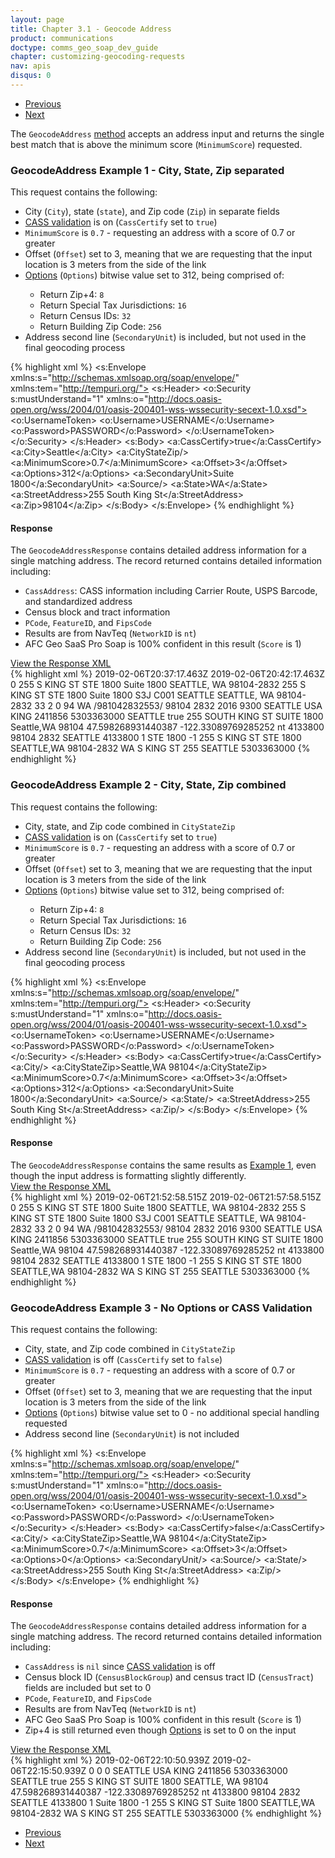 ```yaml
---
layout: page
title: Chapter 3.1 - Geocode Address
product: communications
doctype: comms_geo_soap_dev_guide
chapter: customizing-geocoding-requests
nav: apis
disqus: 0
---
```


<ul class="pager">
  <li class="previous"><a href="/communications/dev-guide_geo_soap/customizing-geocoding-requests"><i class="glyphicon glyphicon-chevron-left"></i>Previous</a></li>
  <li class="next"><a href="/communications/dev-guide_geo_soap/customizing-geocoding-requests/sample-requests/geocode-all-matches">Next<i class="glyphicon glyphicon-chevron-right"></i></a></li>
</ul>

The <code>GeocodeAddress</code> <a class="dev-guide-link" href="/communications/dev-guide_geo_soap/getting-started/endpoints-methods#methods">method</a> accepts an address input and returns the single best match that is above the minimum score (<code>MinimumScore</code>) requested.

<h3 id="example1">GeocodeAddress Example 1 - City, State, Zip separated</h3>
This request contains the following:
<ul class="dev-guide-list">
   <li>City (<code>City</code>), state (<code>state</code>), and Zip code (<code>Zip</code>) in separate fields</li>
   <li><a class="dev-guide-link" href="/communications/dev-guide_geo_soap/geocode/cass/">CASS validation</a> is on (<code>CassCertify</code> set to <code>true</code>)</li>
   <li><code>MinimumScore</code> is <code>0.7</code> - requesting an address with a score of 0.7 or greater</li>
   <li>Offset (<code>Offset</code>) set to 3, meaning that we are requesting that the input location is 3 meters from the side of the link</li> 
   <li><a class="dev-guide-link" href="/communications/dev-guide_geo_soap/geocode/options/">Options</a> (<code>Options</code>) bitwise value set to 312, being comprised of:</li>
   <ul class="dev-guide-list">
      <li>Return Zip+4: <code>8</code></li>
      <li>Return Special Tax Jurisdictions: <code>16</code></li>
      <li>Return Census IDs: <code>32</code></li>
      <li>Return Building Zip Code: <code>256</code></li>
   </ul>
   <li>Address second line (<code>SecondaryUnit</code>) is included, but not used in the final geocoding process</li>
</ul>

{% highlight xml %}
<s:Envelope xmlns:s="http://schemas.xmlsoap.org/soap/envelope/" xmlns:tem="http://tempuri.org/">
   <s:Header>
      <o:Security s:mustUnderstand="1" xmlns:o="http://docs.oasis-open.org/wss/2004/01/oasis-200401-wss-wssecurity-secext-1.0.xsd">
         <o:UsernameToken>
            <o:Username>USERNAME</o:Username>
            <o:Password>PASSWORD</o:Password>
         </o:UsernameToken>
      </o:Security>
   </s:Header>
   <s:Body>
      <GeocodeAddress xmlns="http://tempuri.org/">
         <inputAddress xmlns:a="http://schemas.datacontract.org/2004/07/EZGeoSaaS" xmlns:i="http://www.w3.org/2001/XMLSchema-instance">
            <a:CassCertify>true</a:CassCertify>
            <a:City>Seattle</a:City>
            <a:CityStateZip/>
            <a:MinimumScore>0.7</a:MinimumScore>
            <a:Offset>3</a:Offset>
            <a:Options>312</a:Options>
            <a:SecondaryUnit>Suite 1800</a:SecondaryUnit>
            <a:Source/>
            <a:State>WA</a:State>
            <a:StreetAddress>255 South King St</a:StreetAddress>
            <a:Zip>98104</a:Zip>
         </inputAddress>
      </GeocodeAddress>
   </s:Body>
</s:Envelope>
{% endhighlight %}

<h4>Response</h4>
The <code>GeocodeAddressResponse</code> contains detailed address information for a single matching address.  The record returned contains detailed information including:
<ul class="dev-guide-list">
  <li><code>CassAddress</code>: CASS information including Carrier Route, USPS Barcode, and standardized address</li>
  <li>Census block and tract information</li>
  <li><code>PCode</code>, <code>FeatureID</code>, and <code>FipsCode</code></li>
  <li>Results are from NavTeq (<code>NetworkID</code> is <code>nt</code>)</li>
  <li>AFC Geo SaaS Pro Soap is 100% confident in this result (<code>Score</code> is 1)</li>
</ul>

<div class="panel-group">
  <a class="dev-guide-link" data-toggle="collapse" href="#collapse1">View the Response XML</a>
  <div id="collapse1" class="panel-collapse collapse">
    <div class="panel-body">
{% highlight xml %}
<s:Envelope xmlns:s="http://schemas.xmlsoap.org/soap/envelope/" xmlns:u="http://docs.oasis-open.org/wss/2004/01/oasis-200401-wss-wssecurity-utility-1.0.xsd">
   <s:Header>
      <o:Security s:mustUnderstand="1" xmlns:o="http://docs.oasis-open.org/wss/2004/01/oasis-200401-wss-wssecurity-secext-1.0.xsd">
         <u:Timestamp u:Id="_0">
            <u:Created>2019-02-06T20:37:17.463Z</u:Created>
            <u:Expires>2019-02-06T20:42:17.463Z</u:Expires>
         </u:Timestamp>
      </o:Security>
   </s:Header>
   <s:Body>
      <GeocodeAddressResponse xmlns="http://tempuri.org/">
         <GeocodeAddressResult xmlns:a="http://schemas.datacontract.org/2004/07/EZGeoSaaS" xmlns:i="http://www.w3.org/2001/XMLSchema-instance">
            <a:Alternate>0</a:Alternate>
            <a:CassAddress>
               <a:Address xmlns:b="http://schemas.microsoft.com/2003/10/Serialization/Arrays">
                  <b:string>255 S KING ST STE 1800 Suite 1800</b:string>
                  <b:string>SEATTLE, WA  98104-2832</b:string>
               </a:Address>
               <a:AddressLine>255 S KING ST STE 1800 Suite 1800</a:AddressLine>
               <a:AddressQualityFlags>S3J</a:AddressQualityFlags>
               <a:CarrierRoute>C001</a:CarrierRoute>
               <a:City>SEATTLE</a:City>
               <a:CityStateZip>SEATTLE, WA  98104-2832</a:CityStateZip>
               <a:CountyCode>33</a:CountyCode>
               <a:DeliveryPointValidation>2</a:DeliveryPointValidation>
               <a:EnhancedLineOfTravel>0</a:EnhancedLineOfTravel>
               <a:Reliability>94</a:Reliability>
               <a:State>WA</a:State>
               <a:USPSBarCode>/981042832553/</a:USPSBarCode>
               <a:Zip>98104</a:Zip>
               <a:Zip4>2832</a:Zip4>
            </a:CassAddress>
            <a:CensusBlockGroup>2016</a:CensusBlockGroup>
            <a:CensusTract>9300</a:CensusTract>
            <a:CityName>SEATTLE</a:CityName>
            <a:Country>USA</a:Country>
            <a:County>KING</a:County>
            <a:ErrorMessage/>
            <a:FeatureID>2411856</a:FeatureID>
            <a:FipsCode>5303363000</a:FipsCode>
            <a:FipsPlaceName>SEATTLE</a:FipsPlaceName>
            <a:Incorporated>true</a:Incorporated>
            <a:InputAddress xmlns:b="http://schemas.microsoft.com/2003/10/Serialization/Arrays">
               <b:string>255 SOUTH KING ST SUITE 1800</b:string>
               <b:string>Seattle,WA 98104</b:string>
            </a:InputAddress>
            <a:Latitude>47.598268931440387</a:Latitude>
            <a:Longitude>-122.33089769285252</a:Longitude>
            <a:NetworkID>nt</a:NetworkID>
            <a:PCode>4133800</a:PCode>
            <a:PostalCode>98104</a:PostalCode>
            <a:PostalCodeExtension>2832</a:PostalCodeExtension>
            <a:PrimaryJurisdictionName>SEATTLE</a:PrimaryJurisdictionName>
            <a:PrimaryJurisdictionPCode>4133800</a:PrimaryJurisdictionPCode>
            <a:Score>1</a:Score>
            <a:SecondaryUnit>STE 1800</a:SecondaryUnit>
            <a:SpecialTaxDistrictName i:nil="true"/>
            <a:SpecialTaxDistrictPCode>-1</a:SpecialTaxDistrictPCode>
            <a:StandardizedAddress xmlns:b="http://schemas.microsoft.com/2003/10/Serialization/Arrays">
               <b:string>255 S KING ST STE 1800</b:string>
               <b:string>SEATTLE,WA 98104-2832</b:string>
            </a:StandardizedAddress>
            <a:StateName>WA</a:StateName>
            <a:StreetName>S KING ST</a:StreetName>
            <a:StreetNumber>255</a:StreetNumber>
            <a:TaxJurisdictionName>SEATTLE</a:TaxJurisdictionName>
            <a:TimeZone/>
            <a:UnderlyingFipsCode>5303363000</a:UnderlyingFipsCode>
         </GeocodeAddressResult>
      </GeocodeAddressResponse>
   </s:Body>
</s:Envelope>
{% endhighlight %}
    </div>
  </div>
</div>

<h3>GeocodeAddress Example 2 - City, State, Zip combined</h3>
This request contains the following:
<ul class="dev-guide-list">
   <li>City, state, and Zip code combined in <code>CityStateZip</code></li>
   <li><a class="dev-guide-link" href="/communications/dev-guide_geo_soap/geocode/cass/">CASS validation</a> is on (<code>CassCertify</code> set to <code>true</code>)</li>
   <li><code>MinimumScore</code> is <code>0.7</code> - requesting an address with a score of 0.7 or greater</li>
   <li>Offset (<code>Offset</code>) set to 3, meaning that we are requesting that the input location is 3 meters from the side of the link</li> 
   <li><a class="dev-guide-link" href="/communications/dev-guide_geo_soap/geocode/options/">Options</a> (<code>Options</code>) bitwise value set to 312, being comprised of:</li>
   <ul class="dev-guide-list">
      <li>Return Zip+4: <code>8</code></li>
      <li>Return Special Tax Jurisdictions: <code>16</code></li>
      <li>Return Census IDs: <code>32</code></li>
      <li>Return Building Zip Code: <code>256</code></li>
   </ul>
   <li>Address second line (<code>SecondaryUnit</code>) is included, but not used in the final geocoding process</li>
</ul>

{% highlight xml %}
<s:Envelope xmlns:s="http://schemas.xmlsoap.org/soap/envelope/" xmlns:tem="http://tempuri.org/">
   <s:Header>
      <o:Security s:mustUnderstand="1" xmlns:o="http://docs.oasis-open.org/wss/2004/01/oasis-200401-wss-wssecurity-secext-1.0.xsd">
         <o:UsernameToken>
            <o:Username>USERNAME</o:Username>
            <o:Password>PASSWORD</o:Password>
         </o:UsernameToken>
      </o:Security>
   </s:Header>
   <s:Body>
      <GeocodeAddress xmlns="http://tempuri.org/">
         <inputAddress xmlns:a="http://schemas.datacontract.org/2004/07/EZGeoSaaS" xmlns:i="http://www.w3.org/2001/XMLSchema-instance">
            <a:CassCertify>true</a:CassCertify>
            <a:City/>
            <a:CityStateZip>Seattle,WA 98104</a:CityStateZip>
            <a:MinimumScore>0.7</a:MinimumScore>
            <a:Offset>3</a:Offset>
            <a:Options>312</a:Options>
            <a:SecondaryUnit>Suite 1800</a:SecondaryUnit>
            <a:Source/>
            <a:State/>
            <a:StreetAddress>255 South King St</a:StreetAddress>
            <a:Zip/>
         </inputAddress>
      </GeocodeAddress>
   </s:Body>
</s:Envelope>
{% endhighlight %}

<h4>Response</h4>
The <code>GeocodeAddressResponse</code> contains the same results as <a class="dev-guide-link" href="#example1">Example 1</a>, even though the input address is formatting slightly differently. 
<br/>
<div class="panel-group">
  <a class="dev-guide-link" data-toggle="collapse" href="#collapse2">View the Response XML</a>
  <div id="collapse2" class="panel-collapse collapse">
    <div class="panel-body">
{% highlight xml %}
<s:Envelope xmlns:s="http://schemas.xmlsoap.org/soap/envelope/" xmlns:u="http://docs.oasis-open.org/wss/2004/01/oasis-200401-wss-wssecurity-utility-1.0.xsd">
   <s:Header>
      <o:Security s:mustUnderstand="1" xmlns:o="http://docs.oasis-open.org/wss/2004/01/oasis-200401-wss-wssecurity-secext-1.0.xsd">
         <u:Timestamp u:Id="_0">
            <u:Created>2019-02-06T21:52:58.515Z</u:Created>
            <u:Expires>2019-02-06T21:57:58.515Z</u:Expires>
         </u:Timestamp>
      </o:Security>
   </s:Header>
   <s:Body>
      <GeocodeAddressResponse xmlns="http://tempuri.org/">
         <GeocodeAddressResult xmlns:a="http://schemas.datacontract.org/2004/07/EZGeoSaaS" xmlns:i="http://www.w3.org/2001/XMLSchema-instance">
            <a:Alternate>0</a:Alternate>
            <a:CassAddress>
               <a:Address xmlns:b="http://schemas.microsoft.com/2003/10/Serialization/Arrays">
                  <b:string>255 S KING ST STE 1800 Suite 1800</b:string>
                  <b:string>SEATTLE, WA  98104-2832</b:string>
               </a:Address>
               <a:AddressLine>255 S KING ST STE 1800 Suite 1800</a:AddressLine>
               <a:AddressQualityFlags>S3J</a:AddressQualityFlags>
               <a:CarrierRoute>C001</a:CarrierRoute>
               <a:City>SEATTLE</a:City>
               <a:CityStateZip>SEATTLE, WA  98104-2832</a:CityStateZip>
               <a:CountyCode>33</a:CountyCode>
               <a:DeliveryPointValidation>2</a:DeliveryPointValidation>
               <a:EnhancedLineOfTravel>0</a:EnhancedLineOfTravel>
               <a:Reliability>94</a:Reliability>
               <a:State>WA</a:State>
               <a:USPSBarCode>/981042832553/</a:USPSBarCode>
               <a:Zip>98104</a:Zip>
               <a:Zip4>2832</a:Zip4>
            </a:CassAddress>
            <a:CensusBlockGroup>2016</a:CensusBlockGroup>
            <a:CensusTract>9300</a:CensusTract>
            <a:CityName>SEATTLE</a:CityName>
            <a:Country>USA</a:Country>
            <a:County>KING</a:County>
            <a:ErrorMessage/>
            <a:FeatureID>2411856</a:FeatureID>
            <a:FipsCode>5303363000</a:FipsCode>
            <a:FipsPlaceName>SEATTLE</a:FipsPlaceName>
            <a:Incorporated>true</a:Incorporated>
            <a:InputAddress xmlns:b="http://schemas.microsoft.com/2003/10/Serialization/Arrays">
               <b:string>255 SOUTH KING ST SUITE 1800</b:string>
               <b:string>Seattle,WA 98104</b:string>
            </a:InputAddress>
            <a:Latitude>47.598268931440387</a:Latitude>
            <a:Longitude>-122.33089769285252</a:Longitude>
            <a:NetworkID>nt</a:NetworkID>
            <a:PCode>4133800</a:PCode>
            <a:PostalCode>98104</a:PostalCode>
            <a:PostalCodeExtension>2832</a:PostalCodeExtension>
            <a:PrimaryJurisdictionName>SEATTLE</a:PrimaryJurisdictionName>
            <a:PrimaryJurisdictionPCode>4133800</a:PrimaryJurisdictionPCode>
            <a:Score>1</a:Score>
            <a:SecondaryUnit>STE 1800</a:SecondaryUnit>
            <a:SpecialTaxDistrictName i:nil="true"/>
            <a:SpecialTaxDistrictPCode>-1</a:SpecialTaxDistrictPCode>
            <a:StandardizedAddress xmlns:b="http://schemas.microsoft.com/2003/10/Serialization/Arrays">
               <b:string>255 S KING ST STE 1800</b:string>
               <b:string>SEATTLE,WA 98104-2832</b:string>
            </a:StandardizedAddress>
            <a:StateName>WA</a:StateName>
            <a:StreetName>S KING ST</a:StreetName>
            <a:StreetNumber>255</a:StreetNumber>
            <a:TaxJurisdictionName>SEATTLE</a:TaxJurisdictionName>
            <a:TimeZone/>
            <a:UnderlyingFipsCode>5303363000</a:UnderlyingFipsCode>
         </GeocodeAddressResult>
      </GeocodeAddressResponse>
   </s:Body>
</s:Envelope>
{% endhighlight %}
    </div>
  </div>
</div>

<h3>GeocodeAddress Example 3 - No Options or CASS Validation</h3>
This request contains the following:
<ul class="dev-guide-list">
   <li>City, state, and Zip code combined in <code>CityStateZip</code></li>
   <li><a class="dev-guide-link" href="/communications/dev-guide_geo_soap/geocode/cass/">CASS validation</a> is off (<code>CassCertify</code> set to <code>false</code>)</li>
   <li><code>MinimumScore</code> is <code>0.7</code> - requesting an address with a score of 0.7 or greater</li>
   <li>Offset (<code>Offset</code>) set to 3, meaning that we are requesting that the input location is 3 meters from the side of the link</li> 
   <li><a class="dev-guide-link" href="/communications/dev-guide_geo_soap/geocode/options/">Options</a> (<code>Options</code>) bitwise value set to 0 - no additional special handling requested</li>
   <li>Address second line (<code>SecondaryUnit</code>) is not included</li>
</ul>

{% highlight xml %}
<s:Envelope xmlns:s="http://schemas.xmlsoap.org/soap/envelope/" xmlns:tem="http://tempuri.org/">
   <s:Header>
      <o:Security s:mustUnderstand="1" xmlns:o="http://docs.oasis-open.org/wss/2004/01/oasis-200401-wss-wssecurity-secext-1.0.xsd">
         <o:UsernameToken>
            <o:Username>USERNAME</o:Username>
            <o:Password>PASSWORD</o:Password>
         </o:UsernameToken>
      </o:Security>
   </s:Header>
   <s:Body>
      <GeocodeAddress xmlns="http://tempuri.org/">
         <inputAddress xmlns:a="http://schemas.datacontract.org/2004/07/EZGeoSaaS" xmlns:i="http://www.w3.org/2001/XMLSchema-instance">
            <a:CassCertify>false</a:CassCertify>
            <a:City/>
            <a:CityStateZip>Seattle,WA 98104</a:CityStateZip>
            <a:MinimumScore>0.7</a:MinimumScore>
            <a:Offset>3</a:Offset>
            <a:Options>0</a:Options>
            <a:SecondaryUnit/>
            <a:Source/>
            <a:State/>
            <a:StreetAddress>255 South King St</a:StreetAddress>
            <a:Zip/>
         </inputAddress>
      </GeocodeAddress>
   </s:Body>
</s:Envelope>
{% endhighlight %}

<h4>Response</h4>
The <code>GeocodeAddressResponse</code> contains detailed address information for a single matching address.  The record returned contains detailed information including:
<ul class="dev-guide-list">
  <li><code>CassAddress</code> is <code>nil</code> since <a class="dev-guide-link" href="/communications/dev-guide_geo_soap/geocode/cass/">CASS validation</a> is off</li>
  <li>Census block ID (<code>CensusBlockGroup</code>) and census tract ID (<code>CensusTract</code>) fields are included but set to 0</li>
  <li><code>PCode</code>, <code>FeatureID</code>, and <code>FipsCode</code></li>
  <li>Results are from NavTeq (<code>NetworkID</code> is <code>nt</code>)</li>
  <li>AFC Geo SaaS Pro Soap is 100% confident in this result (<code>Score</code> is 1)</li>
  <li>Zip+4 is still returned even though <a class="dev-guide-link" href="/communications/dev-guide_geo_soap/geocode/options/">Options</a> is set to 0 on the input</li>
</ul>

<div class="panel-group">
  <a class="dev-guide-link" data-toggle="collapse" href="#collapse3">View the Response XML</a>
  <div id="collapse3" class="panel-collapse collapse">
    <div class="panel-body">
{% highlight xml %}
<s:Envelope xmlns:s="http://schemas.xmlsoap.org/soap/envelope/" xmlns:u="http://docs.oasis-open.org/wss/2004/01/oasis-200401-wss-wssecurity-utility-1.0.xsd">
   <s:Header>
      <o:Security s:mustUnderstand="1" xmlns:o="http://docs.oasis-open.org/wss/2004/01/oasis-200401-wss-wssecurity-secext-1.0.xsd">
         <u:Timestamp u:Id="_0">
            <u:Created>2019-02-06T22:10:50.939Z</u:Created>
            <u:Expires>2019-02-06T22:15:50.939Z</u:Expires>
         </u:Timestamp>
      </o:Security>
   </s:Header>
   <s:Body>
      <GeocodeAddressResponse xmlns="http://tempuri.org/">
         <GeocodeAddressResult xmlns:a="http://schemas.datacontract.org/2004/07/EZGeoSaaS" xmlns:i="http://www.w3.org/2001/XMLSchema-instance">
            <a:Alternate>0</a:Alternate>
            <a:CassAddress i:nil="true"/>
            <a:CensusBlockGroup>0</a:CensusBlockGroup>
            <a:CensusTract>0</a:CensusTract>
            <a:CityName>SEATTLE</a:CityName>
            <a:Country>USA</a:Country>
            <a:County>KING</a:County>
            <a:ErrorMessage/>
            <a:FeatureID>2411856</a:FeatureID>
            <a:FipsCode>5303363000</a:FipsCode>
            <a:FipsPlaceName>SEATTLE</a:FipsPlaceName>
            <a:Incorporated>true</a:Incorporated>
            <a:InputAddress xmlns:b="http://schemas.microsoft.com/2003/10/Serialization/Arrays">
               <b:string>255 S KING ST SUITE 1800</b:string>
               <b:string>SEATTLE, WA 98104</b:string>
            </a:InputAddress>
            <a:Latitude>47.598268931440387</a:Latitude>
            <a:Longitude>-122.33089769285252</a:Longitude>
            <a:NetworkID>nt</a:NetworkID>
            <a:PCode>4133800</a:PCode>
            <a:PostalCode>98104</a:PostalCode>
            <a:PostalCodeExtension>2832</a:PostalCodeExtension>
            <a:PrimaryJurisdictionName>SEATTLE</a:PrimaryJurisdictionName>
            <a:PrimaryJurisdictionPCode>4133800</a:PrimaryJurisdictionPCode>
            <a:Score>1</a:Score>
            <a:SecondaryUnit>Suite 1800</a:SecondaryUnit>
            <a:SpecialTaxDistrictName i:nil="true"/>
            <a:SpecialTaxDistrictPCode>-1</a:SpecialTaxDistrictPCode>
            <a:StandardizedAddress xmlns:b="http://schemas.microsoft.com/2003/10/Serialization/Arrays">
               <b:string>255 S KING ST Suite 1800</b:string>
               <b:string>SEATTLE,WA 98104-2832</b:string>
            </a:StandardizedAddress>
            <a:StateName>WA</a:StateName>
            <a:StreetName>S KING ST</a:StreetName>
            <a:StreetNumber>255</a:StreetNumber>
            <a:TaxJurisdictionName>SEATTLE</a:TaxJurisdictionName>
            <a:TimeZone/>
            <a:UnderlyingFipsCode>5303363000</a:UnderlyingFipsCode>
         </GeocodeAddressResult>
      </GeocodeAddressResponse>
   </s:Body>
</s:Envelope>
{% endhighlight %}
    </div>
  </div>
</div>

<ul class="pager">
  <li class="previous"><a href="/communications/dev-guide_geo_soap/customizing-geocoding-requests"><i class="glyphicon glyphicon-chevron-left"></i>Previous</a></li>
  <li class="next"><a href="/communications/dev-guide_geo_soap/customizing-geocoding-requests/sample-requests/geocode-all-matches">Next<i class="glyphicon glyphicon-chevron-right"></i></a></li>
</ul>